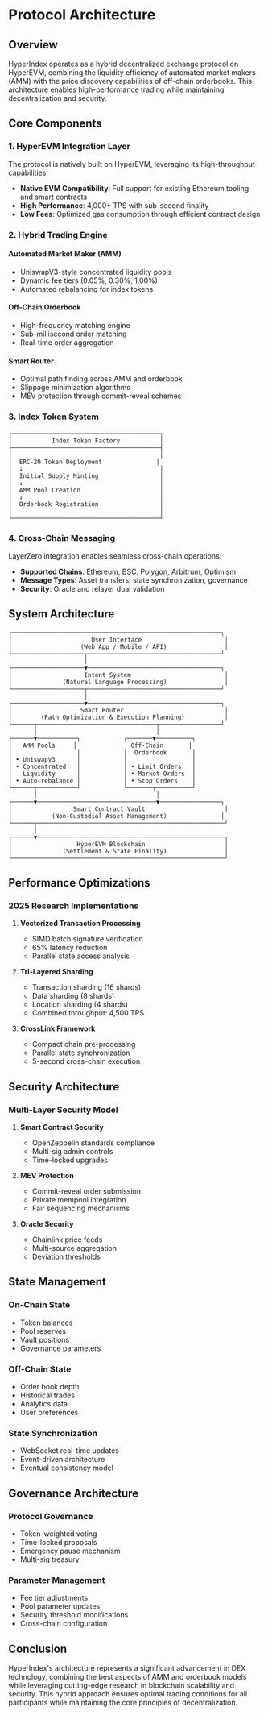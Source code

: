 # Protocol Architecture

## Overview

HyperIndex operates as a hybrid decentralized exchange protocol on HyperEVM, combining the liquidity efficiency of automated market makers (AMM) with the price discovery capabilities of off-chain orderbooks. This architecture enables high-performance trading while maintaining decentralization and security.

## Core Components

### 1. HyperEVM Integration Layer

The protocol is natively built on HyperEVM, leveraging its high-throughput capabilities:

- **Native EVM Compatibility**: Full support for existing Ethereum tooling and smart contracts
- **High Performance**: 4,000+ TPS with sub-second finality
- **Low Fees**: Optimized gas consumption through efficient contract design

### 2. Hybrid Trading Engine

#### Automated Market Maker (AMM)
- UniswapV3-style concentrated liquidity pools
- Dynamic fee tiers (0.05%, 0.30%, 1.00%)
- Automated rebalancing for index tokens

#### Off-Chain Orderbook
- High-frequency matching engine
- Sub-millisecond order matching
- Real-time order aggregation

#### Smart Router
- Optimal path finding across AMM and orderbook
- Slippage minimization algorithms
- MEV protection through commit-reveal schemes

### 3. Index Token System

```
┌─────────────────────────────────────────┐
│           Index Token Factory           │
├─────────────────────────────────────────┤
│                                         │
│  ERC-20 Token Deployment               │
│  ↓                                      │
│  Initial Supply Minting                 │
│  ↓                                      │
│  AMM Pool Creation                      │
│  ↓                                      │
│  Orderbook Registration                 │
│                                         │
└─────────────────────────────────────────┘
```

### 4. Cross-Chain Messaging

LayerZero integration enables seamless cross-chain operations:

- **Supported Chains**: Ethereum, BSC, Polygon, Arbitrum, Optimism
- **Message Types**: Asset transfers, state synchronization, governance
- **Security**: Oracle and relayer dual validation

## System Architecture

```
┌──────────────────────────────────────────────────────────┐
│                      User Interface                       │
│                   (Web App / Mobile / API)                │
└────────────────────┬─────────────────────────────────────┘
                     │
┌────────────────────▼─────────────────────────────────────┐
│                    Intent System                          │
│              (Natural Language Processing)                │
└────────────────────┬─────────────────────────────────────┘
                     │
┌────────────────────▼─────────────────────────────────────┐
│                   Smart Router                            │
│        (Path Optimization & Execution Planning)           │
└──────┬─────────────────────────────────┬─────────────────┘
       │                                 │
┌──────▼───────────┐            ┌───────▼──────────┐
│   AMM Pools     │            │  Off-Chain       │
│                  │            │  Orderbook       │
│ • UniswapV3      │            │                  │
│ • Concentrated   │            │ • Limit Orders   │
│   Liquidity      │            │ • Market Orders  │
│ • Auto-rebalance │            │ • Stop Orders    │
└──────┬───────────┘            └───────┬──────────┘
       │                                 │
┌──────▼─────────────────────────────────▼─────────────────┐
│                 Smart Contract Vault                      │
│           (Non-Custodial Asset Management)               │
└──────┬────────────────────────────────────────────────────┘
       │
┌──────▼────────────────────────────────────────────────────┐
│                  HyperEVM Blockchain                      │
│              (Settlement & State Finality)                │
└───────────────────────────────────────────────────────────┘
```

## Performance Optimizations

### 2025 Research Implementations

1. **Vectorized Transaction Processing**
   - SIMD batch signature verification
   - 65% latency reduction
   - Parallel state access analysis

2. **Tri-Layered Sharding**
   - Transaction sharding (16 shards)
   - Data sharding (8 shards)
   - Location sharding (4 shards)
   - Combined throughput: 4,500 TPS

3. **CrossLink Framework**
   - Compact chain pre-processing
   - Parallel state synchronization
   - 5-second cross-chain execution

## Security Architecture

### Multi-Layer Security Model

1. **Smart Contract Security**
   - OpenZeppelin standards compliance
   - Multi-sig admin controls
   - Time-locked upgrades

2. **MEV Protection**
   - Commit-reveal order submission
   - Private mempool integration
   - Fair sequencing mechanisms

3. **Oracle Security**
   - Chainlink price feeds
   - Multi-source aggregation
   - Deviation thresholds

## State Management

### On-Chain State
- Token balances
- Pool reserves
- Vault positions
- Governance parameters

### Off-Chain State
- Order book depth
- Historical trades
- Analytics data
- User preferences

### State Synchronization
- WebSocket real-time updates
- Event-driven architecture
- Eventual consistency model

## Governance Architecture

### Protocol Governance
- Token-weighted voting
- Time-locked proposals
- Emergency pause mechanism
- Multi-sig treasury

### Parameter Management
- Fee tier adjustments
- Pool parameter updates
- Security threshold modifications
- Cross-chain configuration

## Conclusion

HyperIndex's architecture represents a significant advancement in DEX technology, combining the best aspects of AMM and orderbook models while leveraging cutting-edge research in blockchain scalability and security. This hybrid approach ensures optimal trading conditions for all participants while maintaining the core principles of decentralization.
